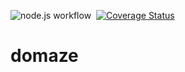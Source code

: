 ![node.js workflow](https://github.com/fcapolini/domaze/actions/workflows/node.js.yml/badge.svg)&nbsp;&nbsp;[![Coverage Status](https://coveralls.io/repos/github/fcapolini/domaze/badge.svg)](https://coveralls.io/github/fcapolini/domaze)

# domaze
